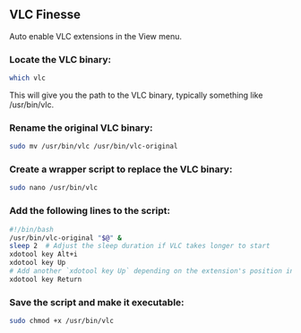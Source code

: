 ## VLC Finesse

Auto enable VLC extensions in the View menu.

### Locate the VLC binary:

```bash
which vlc
```

This will give you the path to the VLC binary, typically something like /usr/bin/vlc.

### Rename the original VLC binary:

```bash
sudo mv /usr/bin/vlc /usr/bin/vlc-original
```

### Create a wrapper script to replace the VLC binary:

```bash
sudo nano /usr/bin/vlc
```

### Add the following lines to the script:

```bash
#!/bin/bash
/usr/bin/vlc-original "$@" &
sleep 2  # Adjust the sleep duration if VLC takes longer to start
xdotool key Alt+i
xdotool key Up
# Add another `xdotool key Up` depending on the extension's position in the View menu
xdotool key Return 
```

### Save the script and make it executable:

```bash
sudo chmod +x /usr/bin/vlc
```